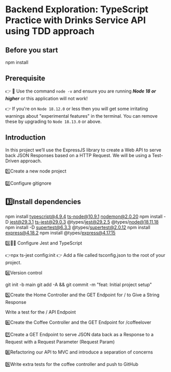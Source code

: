 # Backend Exploration: TypeScript Practice with Drinks Service API using TDD approach

## Before you start

npm install

## Prerequisite

👉 🔴 Use the command `node -v` and ensure you are running **_Node 18 or higher_** or this application will not work!

👉 If you're on `Node 18.12.0` or less then you will get some irritating warnings about "experimental features" in the terminal. You can remove these by upgrading to `Node 18.13.0` or above.

## Introduction

In this project we’ll use the ExpressJS library to create a Web API to serve back JSON
Responses based on a HTTP Request. We will be using a Test-Driven approach.

1️⃣Create a new node project

2️⃣Configure gitignore

## 3️⃣Install dependencies

npm install typescript@4.9.4 ts-node@10.9.1 nodemon@2.0.20
npm install -D jest@29.3.1 ts-jest@29.0.3 @types/jest@29.2.5 @types/node@18.11.18
npm install -D supertest@6.3.3 @types/supertest@2.0.12
npm install express@4.18.2
npm install @types/express@4.17.15

3️⃣💠󰍵 Configure Jest and TypeScript

👉npx ts-jest config:init
👉 Add a file called tsconfig.json to the root of your project.

4️⃣Version control

git init -b main
git add -A && git commit -m "feat: Initial project setup"

5️⃣Create the Home Controller and the
GET Endpoint for / to Give a String
Response

Write a test for the / API Endpoint

6️⃣Create the Coffee Controller and the
GET Endpoint for /coffeelover

7️⃣Create a GET Endpoint to serve JSON
data back as a Response to a Request
with a Request Parameter (Request
Param)

8️⃣Refactoring our API to MVC and
introduce a separation of concerns

9️⃣Write extra tests for the coffee
controller and push to GitHub


